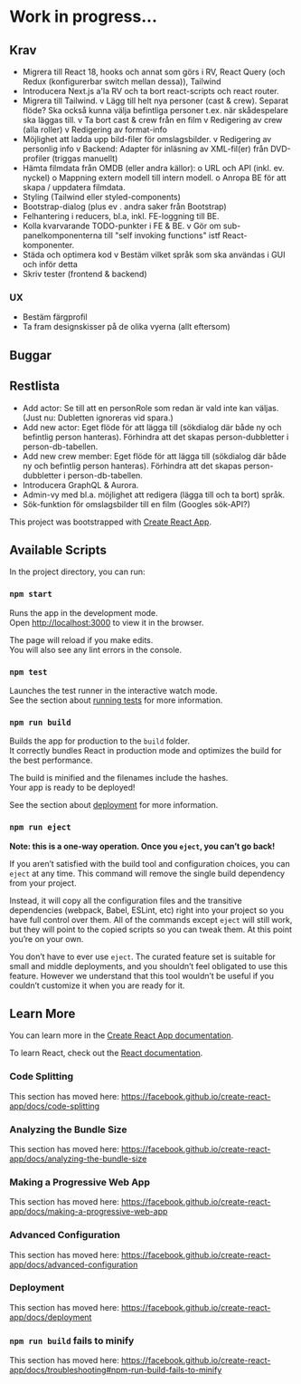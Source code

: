 # Work in progress...

## Krav
- Migrera till React 18, hooks och annat som görs i RV, React Query (och Redux (konfigurerbar switch mellan dessa)), Tailwind
- Introducera Next.js a'la RV och ta bort react-scripts och react router.
- Migrera till Tailwind.
v Lägg till helt nya personer (cast & crew). Separat flöde? Ska också kunna välja befintliga personer t.ex. när skådespelare ska läggas till.
v Ta bort cast & crew från en film
v Redigering av crew (alla roller)
v Redigering av format-info
- Möjlighet att ladda upp bild-filer för omslagsbilder.
v Redigering av personlig info
v Backend: Adapter för inläsning av XML-fil(er) från DVD-profiler (triggas manuellt)
- Hämta filmdata från OMDB (eller andra källor):
    o URL och API (inkl. ev. nyckel)
    o Mappning extern modell till intern modell.
    o Anropa BE för att skapa / uppdatera filmdata.
- Styling (Tailwind eller styled-components)
- Bootstrap-dialog (plus ev . andra saker från Bootstrap)
- Felhantering i reducers, bl.a, inkl. FE-loggning till BE.
- Kolla kvarvarande TODO-punkter i FE & BE.
v Gör om sub-panelkomponenterna till "self invoking functions" istf React-komponenter.
- Städa och optimera kod
v Bestäm vilket språk som ska användas i GUI och inför detta
- Skriv tester (frontend & backend)

### UX
- Bestäm färgprofil
- Ta fram designskisser på de olika vyerna (allt eftersom)

## Buggar

## Restlista
- Add actor: Se till att en personRole som redan är vald inte kan väljas. (Just nu: Dubletten ignoreras vid spara.)
- Add new actor: Eget flöde för att lägga till (sökdialog där både ny och befintlig person hanteras). Förhindra att det skapas person-dubbletter i person-db-tabellen.
- Add new crew member: Eget flöde för att lägga till (sökdialog där både ny och befintlig person hanteras). Förhindra att det skapas person-dubbletter i person-db-tabellen.
- Introducera GraphQL & Aurora.
- Admin-vy med bl.a. möjlighet att redigera (lägga till och ta bort) språk.
- Sök-funktion för omslagsbilder till en film (Googles sök-API?)

This project was bootstrapped with [Create React App](https://github.com/facebook/create-react-app).

## Available Scripts

In the project directory, you can run:

### `npm start`

Runs the app in the development mode.<br />
Open [http://localhost:3000](http://localhost:3000) to view it in the browser.

The page will reload if you make edits.<br />
You will also see any lint errors in the console.

### `npm test`

Launches the test runner in the interactive watch mode.<br />
See the section about [running tests](https://facebook.github.io/create-react-app/docs/running-tests) for more information.

### `npm run build`

Builds the app for production to the `build` folder.<br />
It correctly bundles React in production mode and optimizes the build for the best performance.

The build is minified and the filenames include the hashes.<br />
Your app is ready to be deployed!

See the section about [deployment](https://facebook.github.io/create-react-app/docs/deployment) for more information.

### `npm run eject`

**Note: this is a one-way operation. Once you `eject`, you can’t go back!**

If you aren’t satisfied with the build tool and configuration choices, you can `eject` at any time. This command will remove the single build dependency from your project.

Instead, it will copy all the configuration files and the transitive dependencies (webpack, Babel, ESLint, etc) right into your project so you have full control over them. All of the commands except `eject` will still work, but they will point to the copied scripts so you can tweak them. At this point you’re on your own.

You don’t have to ever use `eject`. The curated feature set is suitable for small and middle deployments, and you shouldn’t feel obligated to use this feature. However we understand that this tool wouldn’t be useful if you couldn’t customize it when you are ready for it.

## Learn More

You can learn more in the [Create React App documentation](https://facebook.github.io/create-react-app/docs/getting-started).

To learn React, check out the [React documentation](https://reactjs.org/).

### Code Splitting

This section has moved here: https://facebook.github.io/create-react-app/docs/code-splitting

### Analyzing the Bundle Size

This section has moved here: https://facebook.github.io/create-react-app/docs/analyzing-the-bundle-size

### Making a Progressive Web App

This section has moved here: https://facebook.github.io/create-react-app/docs/making-a-progressive-web-app

### Advanced Configuration

This section has moved here: https://facebook.github.io/create-react-app/docs/advanced-configuration

### Deployment

This section has moved here: https://facebook.github.io/create-react-app/docs/deployment

### `npm run build` fails to minify

This section has moved here: https://facebook.github.io/create-react-app/docs/troubleshooting#npm-run-build-fails-to-minify
